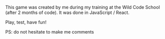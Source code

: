 This game was created by me during my training at the Wild Code School (after 2 months of code). 
It was done in JavaScript / React.

Play, test, have fun!

PS: do not hesitate to make me comments